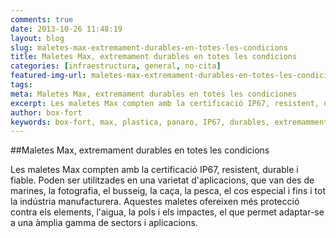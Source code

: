 ```yaml
---
comments: true
date: 2013-10-26 11:48:19
layout: blog
slug: maletes-max-extremament-durables-en-totes-les-condicions
title: Maletes Max, extremament durables en totes les condicions
categories: [infraestructura, general, no-cita]
featured-img-url: maletes-max-extremament-durables-en-totes-les-condicions.jpg
tags:
meta: Maletes Max, extremament durables en totes les condiciones
excerpt: Les maletes Max compten amb la certificació IP67, resistent, durable i fiable. Poden ser utilitzades en una varietat d'aplicacions, que van des de marines, la fotografia, el busseig, la caça, la pesca, el cos especial i fins i tot la indústria manufacturera.
author: box-fort
keywords: box-fort, max, plastica, panaro, IP67, durables, extremamment, durables
---
```


##Maletes Max, extremament durables en totes les condicions

Les maletes Max compten amb la certificació IP67, resistent, durable i fiable. Poden ser utilitzades en una varietat d'aplicacions, que van des de marines, la fotografia, el busseig, la caça, la pesca, el cos especial i fins i tot la indústria manufacturera. Aquestes maletes ofereixen més protecció contra els elements, l'aigua, la pols i els impactes, el que permet adaptar-se a una àmplia gamma de sectors i aplicacions.